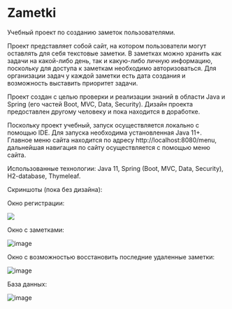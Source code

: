 # Zametki
Учебный проект по созданию заметок пользователями.

Проект представляет собой сайт, на котором пользователи могут оставлять для себя текстовые заметки. В заметках можно хранить как задачи на какой-либо день, так и какую-либо личную информацию, поскольку для доступа к заметкам необходимо авторизоваться. Для организации задач у каждой заметки есть дата создания и возможность выставить приоритет задачи.

Проект создан с целью проверки и реализации знаний в области Java и Spring (его частей Boot, MVC, Data, Security). Дизайн проекта предоставлен другому человеку и пока находится в доработке.

Поскольку проект учебный, запуск осуществляется локально с помощью IDE. Для запуска необходима установленная Java 11+. Главное меню сайта находится по адресу http://localhost:8080/menu, дальнейшая навигация по сайту осуществляется с помощью меню сайта.

Использованные технологии: Java 11, Spring (Boot, MVC, Data, Security), H2-database, Thymeleaf.

Скриншоты (пока без дизайна):

Окно регистрации:

<image src="https://user-images.githubusercontent.com/69385617/168797542-53884cb0-8ce9-4f7e-8765-7af6d110d716.png" />

Окно с заметками:

![image](https://user-images.githubusercontent.com/69385617/168798690-4a7e6548-6535-422d-a1d4-1d8e00aa1885.png)

Окно с возможностью восстановить последние удаленные заметки:

![image](https://user-images.githubusercontent.com/69385617/168798847-55633fe4-8109-4a70-b698-2fa6d0a598de.png)

База данных:

![image](https://user-images.githubusercontent.com/69385617/168799279-9715bdd1-1a0b-4ca8-9cac-5bab67ef7c38.png)
